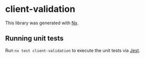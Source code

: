 # client-validation

This library was generated with [Nx](https://nx.dev).

## Running unit tests

Run `nx test client-validation` to execute the unit tests via [Jest](https://jestjs.io).
